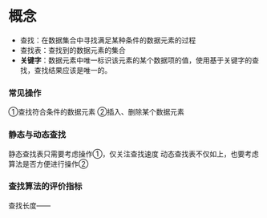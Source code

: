 


# 概念
- 查找：在数据集合中寻找满足某种条件的数据元素的过程
- 查找表：查找到的数据元素的集合
- **关键字**：数据元素中唯一标识该元素的某个数据项的值，使用基于关键字的查找，查找结果应该是唯一的。

###  常见操作
①查找符合条件的数据元素
②插入、删除某个数据元素

### 静态与动态查找
静态查找表只需要考虑操作①，仅关注查找速度
动态查找表不仅如上，也要考虑算法是否方便进行操作②

### 查找算法的评价指标
查找长度——
<!--stackedit_data:
eyJoaXN0b3J5IjpbLTk3NzE3NDk3MywtMTcyMjI4NDY0Nl19
-->